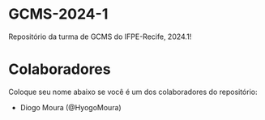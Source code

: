 # GCMS-2024-1
Repositório da turma de GCMS do IFPE-Recife, 2024.1!

# Colaboradores
Coloque seu nome abaixo se você é um dos colaboradores do repositório:

* Diogo Moura (@HyogoMoura)
